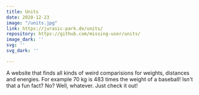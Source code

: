 ```yaml
---
title: Units
date: 2020-12-23
image: "/units.jpg"
link: https://jurasic-park.de/units/
repository: https://github.com/missing-user/units/
image_dark: ''
svg: ''
svg_dark: ''

---
```

A website that finds all kinds of weird comparisions for weights, distances and energies. For example 70 kg is 483 times the weight of a baseball! Isn't that a fun fact? No? Well, whatever. Just check it out!